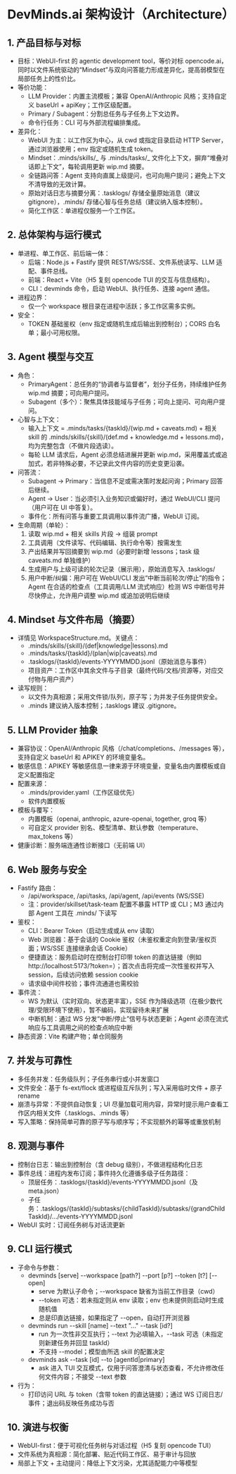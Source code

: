 # DevMinds.ai 架构设计（Architecture）

## 1. 产品目标与对标

- 目标：WebUI-first 的 agentic development tool，等价对标 opencode.ai，同时以文件系统驱动的“Mindset”与双向问答能力形成差异化，提高弱模型在局部任务上的性价比。
- 等价功能：
  - LLM Provider：内置主流模板；兼容 OpenAI/Anthropic 风格；支持自定义 baseUrl + apiKey；工作区级配置。
  - Primary / Subagent：分割总任务与子任务上下文边界。
  - 命令行任务：CLI 可与外部流程编排集成。
- 差异化：
  - WebUI 为主：以工作区为中心，从 cwd 或指定目录启动 HTTP Server，通过浏览器使用；env 指定或随机生成 token。
  - Mindset：.minds/skills/_ 与 .minds/tasks/_ 文件化上下文，摒弃“堆叠对话即上下文”，每轮调用更新 wip.md 摘要。
  - 全链路问答：Agent 支持向直属上级提问，也可向用户提问；避免上下文不清导致的无效计算。
  - 原始对话日志与摘要分离：.tasklogs/ 存储全量原始消息（建议 gitignore），.minds/ 存储心智与任务总结（建议纳入版本控制）。
  - 简化工作区：单进程仅服务一个工作区。

## 2. 总体架构与运行模式

- 单进程、单工作区、前后端一体：
  - 后端：Node.js + Fastify 提供 REST/WS/SSE、文件系统读写、LLM 适配、事件总线。
  - 前端：React + Vite（H5 复刻 opencode TUI 的交互与信息结构）。
  - CLI：devminds 命令，启动 WebUI、执行任务、连接 agent 通信。
- 进程边界：
  - 仅一个 workspace 根目录在进程中活跃；多工作区需多实例。
- 安全：
  - TOKEN 基础鉴权（env 指定或随机生成后输出到控制台）；CORS 白名单；最小可用权限。

## 3. Agent 模型与交互

- 角色：
  - PrimaryAgent：总任务的“协调者与监督者”，划分子任务，持续维护任务 wip.md 摘要；可向用户提问。
  - Subagent（多个）：聚焦具体技能域与子任务；可向上提问、可向用户提问。
- 心智与上下文：
  - 输入上下文 = .minds/tasks/{taskId}/(wip.md + caveats.md) + 相关 skill 的 .minds/skills/{skill}/(def.md + knowledge.md + lessons.md)，均为完整包含（不做片段选读）。
  - 每轮 LLM 请求后，Agent 必须总结进展并更新 wip.md，采用覆盖式或追加式，若非特殊必要，不记录此文件内容的历史变更沿袭。
- 问答流：
  - Subagent -> Primary：当信息不足或需决策时发起问询；Primary 回答后继续。
  - Agent -> User：当必须引入业务知识或偏好时，通过 WebUI/CLI 提问（用户可在 UI 中答复）。
  - 事件化：所有问答与重要工具调用以事件流广播，WebUI 订阅。
- 生命周期（单轮）：
  1. 读取 wip.md + 相关 skills 片段 -> 组装 prompt
  2. 工具调用（文件读写、代码编辑、执行命令等）按需发生
  3. 产出结果并写回摘要到 wip.md（必要时新增 lessons；task 级 caveats.md 单独维护）
  4. 生成用户与上级可读的轮次记录（展示用），原始消息写入 .tasklogs/
  5. 用户中断/纠偏：用户可在 WebUI/CLI 发出“中断当前轮次/停止”的指令；Agent 在合适的检查点（工具调用/LLM 流式响应）检测 WS 中断信号并尽快停止，允许用户调整 wip.md 或追加说明后继续

## 4. Mindset 与文件布局（摘要）

- 详情见 WorkspaceStructure.md。关键点：
  - .minds/skills/{skill}/(def|knowledge|lessons).md
  - .minds/tasks/{taskId}/(plan|wip|caveats).md
  - .tasklogs/{taskId}/events-YYYYMMDD.jsonl（原始消息与事件）
  - 项目资产：工作区中其余文件与子目录（最终代码/文档/资源等，对应交付物与用户资产）
- 读写规则：
  - 以文件为真相源；采用文件锁/队列，原子写；为并发子任务提供安全。
  - .minds 建议纳入版本控制；.tasklogs 建议 .gitignore。

## 5. LLM Provider 抽象

- 兼容协议：OpenAI/Anthropic 风格（/chat/completions、/messages 等），支持自定义 baseUrl 和 APIKEY 的环境变量名。
- 敏感信息：APIKEY 等敏感信息一律来源于环境变量，变量名由内置模板或自定义配置指定
- 配置来源：
  - .minds/provider.yaml（工作区级优先）
  - 软件内置模板
- 模板与覆写：
  - 内置模板（openai, anthropic, azure-openai, together, groq 等）
  - 可自定义 provider 别名、模型清单、默认参数（temperature、max_tokens 等）
- 健康诊断：服务端连通性诊断接口（无前端 UI）

## 6. Web 服务与安全

- Fastify 路由：
  - /api/workspace, /api/tasks, /api/agent, /api/events (WS/SSE)
  - 注：provider/skillset/task-team 配置不暴露 HTTP 或 CLI；M3 通过内部 Agent 工具在 .minds/ 下读写
- 鉴权：
  - CLI：Bearer Token（启动生成或从 env 读取）
  - Web 浏览器：基于会话的 Cookie 鉴权（未鉴权重定向到登录/鉴权页面；WS/SSE 连接继承会话 Cookie）
  - 便捷直达：服务启动时在控制台打印带 token 的直达链接（例如 http://localhost:5173/?token=<TOKEN>）；首次点击将完成一次性鉴权并写入 session，后续访问依赖 session cookie
  - 请求级中间件校验；事件流通道也需校验
- 事件流：
  - WS 为默认（实时双向、状态更丰富），SSE 作为降级选项（在极少数代理/受限环境下使用），暂不编码，实现留待未来扩展
  - 中断机制：通过 WS 分发“中断/停止”信号与状态更新；Agent 必须在流式响应与工具调用之间的检查点响应中断
- 静态资源：Vite 构建产物；单仓同服务

## 7. 并发与可靠性

- 多任务并发：任务级队列；子任务串行或小并发窗口
- 文件安全：基于 fs-ext/flock 或进程级互斥队列；写入采用临时文件 + 原子 rename
- 崩溃与异常：不提供自动恢复；UI 尽量加载可用内容，异常时提示用户查看工作区内相关文件（.tasklogs、.minds 等）
- 写入策略：保持简单可靠的原子写与顺序写；不实现额外的幂等或重放机制

## 8. 观测与事件

- 控制台日志：输出到控制台（含 debug 级别），不做进程结构化日志
- 事件总线：进程内发布订阅；事件持久化遵循多级子任务路径：
  - 顶层任务：.tasklogs/{taskId}/events-YYYYMMDD.jsonl（及 meta.json）
  - 子任务：.tasklogs/{taskId}/subtasks/{childTaskId}/subtasks/{grandChildTaskId}/.../events-YYYYMMDD.jsonl
- WebUI 实时：订阅任务树与对话流更新

## 9. CLI 运行模式

- 子命令与参数：
  - devminds [serve] --workspace [path?] --port [p?] --token [t?] [--open]
    - serve 为默认子命令；--workspace 缺省为当前工作目录（cwd）
    - --token 可选：若未指定则从 env 读取；env 也未提供则启动时生成随机值
    - 总是印直达链接，如果指定了 --open，自动打开浏览器
  - devminds run --skill [name] --text "..." --task [id?]
    - run 为一次性非交互执行；--text 为必填输入，--task 可选（未指定则新建任务并回显 taskId）
    - 不支持 --model；模型由所选 skill 的配置决定
  - devminds ask --task [id] --to [agentId|primary]
    - ask 进入 TUI 交互模式，仅用于问答澄清与状态查看，不允许修改任何文件内容；不接受 --text 参数
- 行为：
  - 打印访问 URL 与 token（含带 token 的直达链接）；通过 WS 订阅日志/事件；退出码反映任务成功与否

## 10. 演进与权衡

- WebUI-first：便于可视化任务树与对话过程（H5 复刻 opencode TUI）
- 文件系统为真相源：简化部署、贴近代码工作区、易于审计与回放
- 局部上下文 + 主动提问：降低上下文污染，尤其适配能力中等模型
